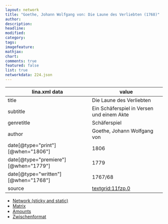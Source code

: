 ```yaml
---
layout: network
title: "Goethe, Johann Wolfgang von: Die Laune des Verliebten (1768)"
author:
description:
headline:
modified:
category:
tags:
imagefeature: 
mathjax: 
chart: 
comments: true
featured: false
list: true
networkdata: 224.json
---
```

lina.xml data  | value
------------- | -------------
title|Die Laune des Verliebten
subtitle|Ein Schäferspiel in Versen und einem Akte
genretitle|Schäferspiel
author|Goethe, Johann Wolfgang von
date[@type="print"][@when="1806"]|1806
date[@type="premiere"][@when="1779"]|1779
date[@type="written"][@when="1768"]|1767/68
source|[textgrid:11fzp.0](https://textgridlab.org/1.0/tgcrud-public/rest/textgrid:11fzp.0/data)



* [Network (sticky and static)](/network224)
* [Matrix](/matrix224)
* [Amounts](/amount224)
* [Zwischenformat](/lina224 )
